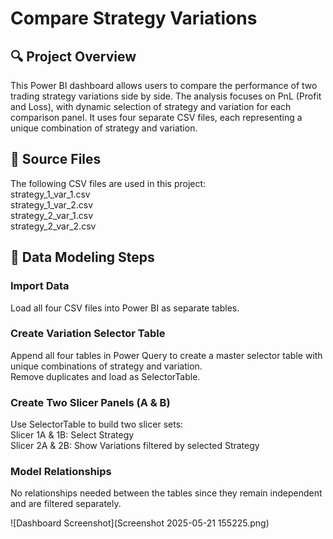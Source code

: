 # Compare Strategy Variations

## 🔍 Project Overview  
This Power BI dashboard allows users to compare the performance of two trading strategy variations side by side. The analysis focuses on PnL (Profit and Loss), with dynamic selection of strategy and variation for each comparison panel. It uses four separate CSV files, each representing a unique combination of strategy and variation.  

## 📁 Source Files  
The following CSV files are used in this project:  
strategy_1_var_1.csv  
strategy_1_var_2.csv  
strategy_2_var_1.csv  
strategy_2_var_2.csv  

## 🧩 Data Modeling Steps  
### Import Data  
Load all four CSV files into Power BI as separate tables.  

### Create Variation Selector Table  
Append all four tables in Power Query to create a master selector table with unique combinations of strategy and variation.  
Remove duplicates and load as SelectorTable.  

### Create Two Slicer Panels (A & B)  
Use SelectorTable to build two slicer sets:  
Slicer 1A & 1B: Select Strategy  
Slicer 2A & 2B: Show Variations filtered by selected Strategy  

### Model Relationships  
No relationships needed between the tables since they remain independent and are filtered separately.

![Dashboard Screenshot](Screenshot 2025-05-21 155225.png)
